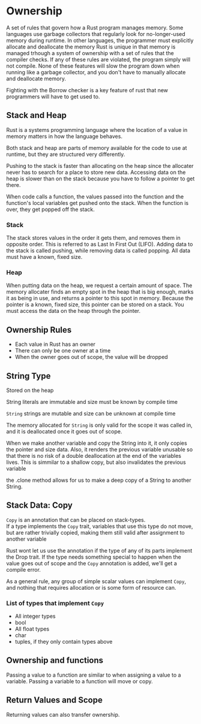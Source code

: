 # Ownership

A set of rules that govern how a Rust program manages memory.
Some languages use garbage collectors that regularly look for no-longer-used memory during runtime.
In other languages, the programmer must explicitly allocate and deallocate the memory
Rust is unique in that memory is managed trhough a system of ownership with a set of rules that the compiler checks.
If any of these rules are violated, the program simply will not compile.
None of these features will slow the program down when running like a garbage collector, and you don't have to manually allocate and deallocate memory.

Fighting with the Borrow checker is a key feature of rust that new programmers will have to get used to.

## Stack and Heap

Rust is a systems programming language where the location of a value in memory matters in how the language behaves.

Both stack and heap are parts of memory available for the code to use at runtime, but they are structured very differently.

Pushing to the stack is faster than allocating on the heap since the allocater never has to search for a place to store new data.
Accessing data on the heap is slower than on the stack because you have to follow a pointer to get there.

When code calls a function, the values passed into the function and the function's local variables get pushed onto the stack. When the function is over, they get popped off the stack.

### Stack

The stack stores values in the order it gets them, and removes them in opposite order.
This is referred to as Last In First Out (LIFO). 
Adding data to the stack is called pushing, while removing data is called popping.
All data must have a known, fixed size.

### Heap

When putting data on the heap, we request a certain amount of space.
The memory allocater finds an empty spot in the heap that is big enough, marks it as being in use, and returns a pointer to this spot in memory.
Because the pointer is a known, fixed size, this pointer can be stored on a stack.
You must access the data on the heap through the pointer.

## Ownership Rules

- Each value in Rust has an owner
- There can only be one owner at a time
- When the owner goes out of scope, the value will be dropped

## String Type

Stored on the heap

String literals are immutable and size must be known by compile time

```String``` strings are mutable and size can be unknown at compile time

The memory allocated for ```String``` is only valid for the scope it was called in, and it is deallocated once it goes out of scope.

When we make another variable and copy the String into it, it only copies the pointer and size data.
Also, it renders the previous variable unusable so that there is no risk of a double deallocation at the end of the variables lives.
This is simmilar to a shallow copy, but also invalidates the previous variable

the .clone method allows for us to make a deep copy of a String to another String.

## Stack Data: Copy

```Copy``` is an annotation that can be placed on stack-types.  
If a type implements the ```Copy``` trait, variables that use this type do not move, but are rather trivially copied, making them still valid after assignment to another variable

Rust wont let us use the annotation if the type of any of its parts implement the Drop trait.
If the type needs something special to happen when the value goes out of scope and the ```Copy``` annotation is added, we'll get a compile error.

As a general rule, any group of simple scalar values can implement ```Copy```, and nothing that requires allocation or is some form of resource can. 

### List of types that implement ```Copy```

- All integer types
- bool
- All float types
- char
- tuples, if they only contain types above

## Ownership and functions

Passing a value to a function are similar to when assigning a value to a variable.
Passing a variable to a function will move or copy.

## Return Values and Scope

Returning values can also transfer ownership.
